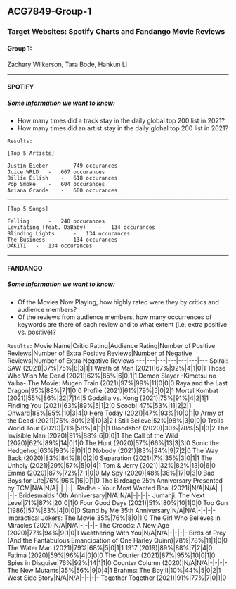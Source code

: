 ## ACG7849-Group-1
### Target Websites: Spotify Charts and Fandango Movie Reviews

#### Group 1:
Zachary Wilkerson, Tara Bode, Hankun Li

___

#### SPOTIFY
##### Some information we want to know:
- How many times did a track stay in the daily global top 200 list in 2021?
- How many times did an artist stay in the daily global top 200 list in 2021?

`Results:`
```
[Top 5 Artists]

Justin Bieber 	 - 	 749 occurances
Juice WRLD 	 - 	 667 occurances
Billie Eilish 	 - 	 618 occurances
Pop Smoke 	 - 	 604 occurances
Ariana Grande 	 - 	 600 occurances
__________________________________________________________________________

[Top 5 Songs]

Falling 	 - 	 248 occurances
Levitating (feat. DaBaby) 	 - 	 134 occurances
Blinding Lights 	 - 	 134 occurances
The Business 	 - 	 134 occurances
DÁKITI 	 - 	 134 occurances
```
___

#### FANDANGO
##### Some information we want to know:
- Of the Movies Now Playing, how highly rated were they by critics and audience members?
- Of the reviews from audience members, how many occurrences of keywords are there of each review and to what extent (i.e. extra positive vs. positive)?

`Results:`
Movie Name|Critic Rating|Audience Rating|Number of Positive Reviews|Number of Extra Positive Reviews|Number of Negative Reviews|Number of Extra Negative Reviews
---|---|---|---|---|---|---
Spiral: SAW (2021)|37%|75%|8|3|1|1
Wrath of Man (2021)|67%|92%|4|1|0|1
Those Who Wish Me Dead (2021)|62%|85%|6|0|1|1
Demon Slayer -Kimetsu no Yaiba- The Movie: Mugen Train (2021)|97%|99%|11|0|0|0
Raya and the Last Dragon|95%|88%|7|1|0|0
Profile (2021)|61%|79%|5|0|2|1
Mortal Kombat (2021)|55%|86%|22|7|14|5
Godzilla vs. Kong (2021)|75%|91%|4|2|1|1
Finding You (2021)|63%|89%|5|1|2|0
Scoob!|47%|53%|11|2|2|1
Onward|88%|95%|10|3|4|0
Here Today (2021)|47%|93%|10|0|1|0
Army of the Dead (2021)|75%|80%|21|10|3|2
I Still Believe|52%|98%|3|0|0|0
Trolls World Tour (2020)|71%|58%|4|1|1|1
Bloodshot (2020)|30%|78%|5|1|3|2
The Invisible Man (2020)|91%|88%|6|0|0|1
The Call of the Wild (2020)|62%|89%|14|0|1|0
The Hunt (2020)|57%|66%|13|3|3|0
Sonic the Hedgehog|63%|93%|9|0|1|0
Nobody (2021)|83%|94%|9|7|2|0
The Way Back (2020)|83%|84%|8|0|2|0
Separation (2021)|7%|35%|3|0|1|1
The Unholy (2021)|29%|57%|5|0|4|1
Tom & Jerry (2021)|32%|82%|13|0|6|0
Emma (2020)|87%|72%|7|1|0|0
My Spy (2020)|48%|38%|17|0|3|0
Bad Boys for Life|76%|96%|16|0|1|0
The Birdcage 25th Anniversary Presented by TCM|N/A|N/A|-|-|-|-
Radhe - Your Most Wanted Bhai (2021)|N/A|N/A|-|-|-|-
Bridesmaids 10th Anniversary|N/A|N/A|-|-|-|-
Jumanji: The Next Level|71%|87%|20|0|1|0
Four Good Days (2021)|51%|80%|10|1|0|0
Top Gun (1986)|57%|83%|4|0|0|0
Stand by Me 35th Anniversary|N/A|N/A|-|-|-|-
Impractical Jokers: The Movie|35%|76%|8|0|1|0
The Girl Who Believes in Miracles (2021)|N/A|N/A|-|-|-|-
The Croods: A New Age (2020)|77%|94%|9|1|0|1
Weathering With You|N/A|N/A|-|-|-|-
Birds of Prey (And the Fantabulous Emancipation of One Harley Quinn)|78%|78%|11|1|0|0
The Water Man (2021)|79%|68%|5|0|1|1
1917 (2019)|89%|88%|7|2|4|0
Fatima (2020)|59%|96%|4|0|0|0
The Courier (2021)|87%|95%|10|0|1|0
Spies in Disguise|76%|92%|14|1|1|0
Counter Column (2020)|N/A|N/A|-|-|-|-
The New Mutants|35%|56%|9|0|4|1
Brahms: The Boy II|10%|44%|5|0|2|1
West Side Story|N/A|N/A|-|-|-|-
Together Together (2021)|91%|77%|7|0|1|0


